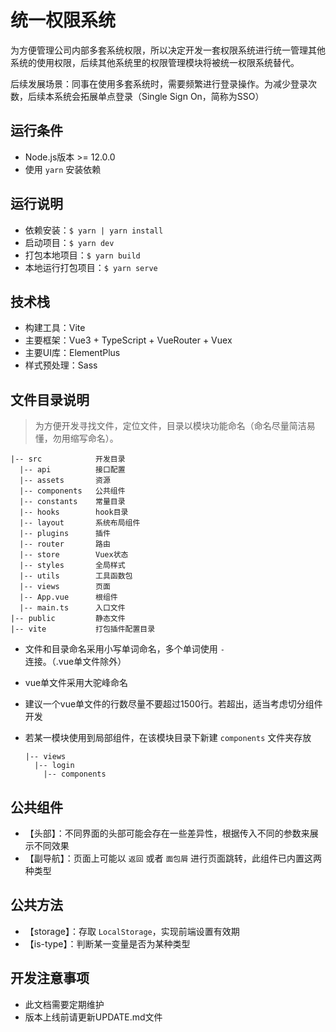 # 统一权限系统

为方便管理公司内部多套系统权限，所以决定开发一套权限系统进行统一管理其他系统的使用权限，后续其他系统里的权限管理模块将被统一权限系统替代。  

后续发展场景：同事在使用多套系统时，需要频繁进行登录操作。为减少登录次数，后续本系统会拓展单点登录（Single Sign On，简称为SSO）

## 运行条件
* Node.js版本 >= 12.0.0
* 使用  ``yarn``  安装依赖



## 运行说明
* 依赖安装：``$ yarn | yarn install``
* 启动项目：``$ yarn dev``
* 打包本地项目：``$ yarn build``
* 本地运行打包项目：``$ yarn serve``


## 技术栈
- 构建工具：Vite
- 主要框架：Vue3 + TypeScript + VueRouter + Vuex
- 主要UI库：ElementPlus
- 样式预处理：Sass

## 文件目录说明

> 为方便开发寻找文件，定位文件，目录以模块功能命名（命名尽量简洁易懂，勿用缩写命名）。

```
|-- src            开发目录
  |-- api          接口配置
  |-- assets       资源
  |-- components   公共组件
  |-- constants    常量目录
  |-- hooks        hook目录
  |-- layout       系统布局组件
  |-- plugins      插件
  |-- router       路由
  |-- store        Vuex状态
  |-- styles       全局样式
  |-- utils        工具函数包
  |-- views        页面
  |-- App.vue      根组件
  |-- main.ts      入口文件
|-- public         静态文件
|-- vite           打包插件配置目录
```

- 文件和目录命名采用小写单词命名，多个单词使用 `-` 连接。（.vue单文件除外）

- vue单文件采用大驼峰命名

- 建议一个vue单文件的行数尽量不要超过1500行。若超出，适当考虑切分组件开发

- 若某一模块使用到局部组件，在该模块目录下新建 `components` 文件夹存放

  ```
  |-- views
    |-- login
      |-- components
  ```

## 公共组件

- 【头部】：不同界面的头部可能会存在一些差异性，根据传入不同的参数来展示不同效果
- 【副导航】：页面上可能以 `返回` 或者 `面包屑` 进行页面跳转，此组件已内置这两种类型

## 公共方法

- 【storage】：存取 `LocalStorage`，实现前端设置有效期
- 【is-type】：判断某一变量是否为某种类型

## 开发注意事项

- 此文档需要定期维护
- 版本上线前请更新UPDATE.md文件